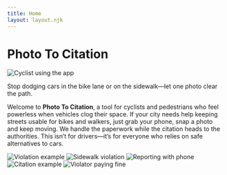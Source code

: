 ```yaml
---
title: Home
layout: layout.njk
---
```


<div class="hero">
  <h1>Photo To Citation</h1>
  <img src="{{ '/images/hero.png' | url }}" alt="Cyclist using the app" />
  <p>Stop dodging cars in the bike lane or on the sidewalk—let one photo clear the path.</p>
</div>

Welcome to **Photo To Citation**, a tool for cyclists and pedestrians who feel powerless when vehicles clog their space. If your city needs help keeping streets usable for bikes and walkers, just grab your phone, snap a photo and keep moving. We handle the paperwork while the citation heads to the authorities. This isn’t for drivers—it’s for everyone who relies on safe alternatives to cars.

<div class="gallery">
  <img src="{{ '/images/library/1.png' | url }}" alt="Violation example" />
  <img src="{{ '/images/library/2.png' | url }}" alt="Sidewalk violation" />
  <img src="{{ '/images/library/3.png' | url }}" alt="Reporting with phone" />
  <img src="{{ '/images/library/4.png' | url }}" alt="Citation example" />
  <img src="{{ '/images/owners.png' | url }}" alt="Violator paying fine" />
</div>
